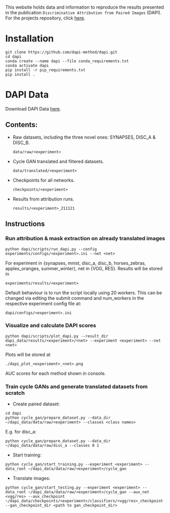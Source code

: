 # 
This website holds data and information to reproduce the results presented in the publication `Discriminative Attribution from Paired Images` (DAPI). For the projects repository, click [here](https://github.com/dapi-method/dapi.git). 

# Installation
```
git clone https://github.com/dapi-method/dapi.git
cd dapi
conda create --name dapi --file conda_requirements.txt
conda activate dapi
pip install -r pip_requirements.txt
pip install .
```

# DAPI Data
Download DAPI Data [here](https://www.dropbox.com/sh/gpcjilkwlybp3qn/AACRqQbVolS1g56GwAWLVtlpa?dl=0).

## Contents:
  - Raw datasets, including the three novel ones: SYNAPSES, DISC_A & DISC_B.
    ```
    data/raw/<experiment>
    ```
  - Cycle GAN translated and filtered datasets.
    ```
    data/translated/<experiment>
    ```
  - Checkpoints for all networks.
    ```
    checkpoints/<experiment>
    ```
  - Results from attribution runs.
    ```
    results/<experiment>_211121
    ```

## Instructions
### Run attribution & mask extraction on already translated images

```
python dapi/scripts/run_dapi.py --config experiments/configs/<experiment>.ini --net <net>
```

For experiment in {synapses, mnist, disc_a, disc_b, horses_zebras, apples_oranges, summer_winter}, net in {VGG, RES}. Results will be stored in 
```
experiments/results/<experiment>
```

Default behaviour is to run the script locally using 20 workers. This can be changed via editing 
the submit command and num_workers in the respective experiment config file at:
```
dapi/configs/<experiment>.ini
```

### Visualize and calculate DAPI scores

```
python dapi/scripts/plot_dapi.py --result_dir dapi_data/results/<experiment>/<net> --experiment <experiment> --net <net>
```
Plots will be stored at 
```
./dapi_plot_<experiment>_<net>.png
```
AUC scores for each method shown in console.
   

### Train cycle GANs and generate translated datasets from scratch
- Create paired dataset:
```
cd dapi
python cycle_gan/prepare_dataset.py --data_dir ~/dapi_data/data/raw/<experiment> --classes <class names>
```
E.g. for disc_a:
```
python cycle_gan/prepare_dataset.py --data_dir ~/dapi_data/data/raw/disc_a --classes 0 1
```
- Start training:
```
python cycle_gan/start_training.py --experiment <experiment> --data_root ~/dapi_data/data/raw/<experiment>/cycle_gan
```

- Translate images:
```
python cycle_gan/start_testing.py --experiment <experiment> --data_root ~/dapi_data/data/raw/<experiment>/cycle_gan --aux_net <vgg/res> --aux_checkpoint ~/dapi_data/checkpoints/<experiment>/classifiers/<vgg/res>_checkpoint --gan_checkpoint_dir <path to gan_checkpoint_dir>
```


